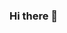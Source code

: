 ### Hi there 👋

<!--
**dushimsam/dushimsam** is a ✨ _special_ ✨ repository because its `README.md` (this file) appears on your GitHub profile.

I am Samuel Dushimimana, a final year student in Software Engineering at Rwanda Coding Academy. I have 4 years of experience in building full stack applications. I am mostly familiar to work with React , good at  Angular and Vue on the frontend Side. I am a great friend of Java , PHP , Node Js and C++ on the backend side. I am passionate about dealing with complex tasks and approaching difficult problems. I am actively involved in solving competitive programming problems on google Code Jam  , leetcode , and codeforces . I have worked on several startups and client's demanded projects so far. Pretty in love with optimization problems in Maths , Machine Learing , Data structures and Algorithms .

- 🔭 I’m currently working on start up projects.
- 🌱 I’m currently learning competitive programming key practical prerequisites.
- 👯 I’m looking to collaborate on opensource projects.
- 💬 Ask me about Java , Node Js , CI/CD , Devops , System Analysis and Design , Project Management , DSA and Algorithms. 
- 📫 How to reach me: dushsam100@gmail.com
- 😄 Pronouns: He/Him

-->



